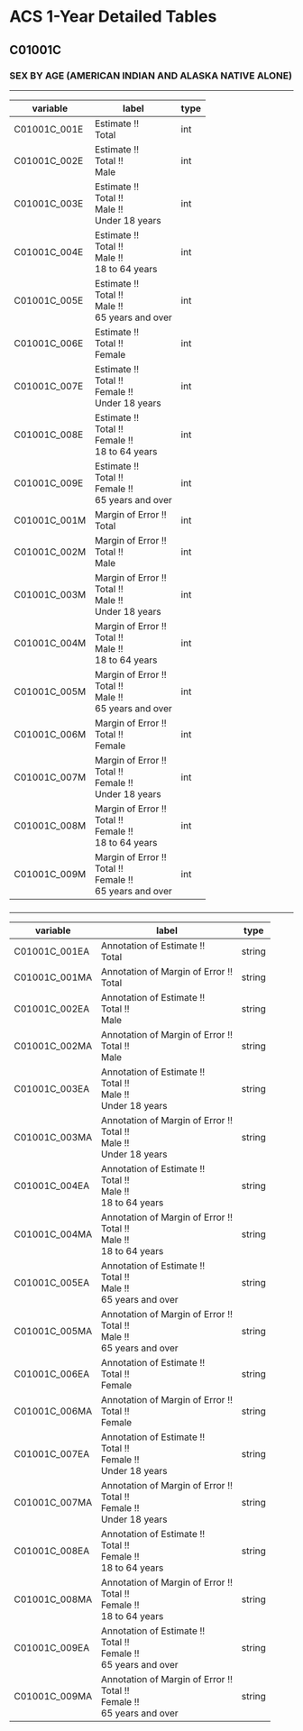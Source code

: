 # ACS 1-Year Detailed Tables

## C01001C

### SEX BY AGE (AMERICAN INDIAN AND ALASKA NATIVE ALONE)

___

| variable | label | type |
| ----- | ----- | ----- |
| C01001C_001E | Estimate !!<br>Total | int |
| C01001C_002E | Estimate !!<br>Total !!<br>Male | int |
| C01001C_003E | Estimate !!<br>Total !!<br>Male !!<br>Under 18 years | int |
| C01001C_004E | Estimate !!<br>Total !!<br>Male !!<br>18 to 64 years | int |
| C01001C_005E | Estimate !!<br>Total !!<br>Male !!<br>65 years and over | int |
| C01001C_006E | Estimate !!<br>Total !!<br>Female | int |
| C01001C_007E | Estimate !!<br>Total !!<br>Female !!<br>Under 18 years | int |
| C01001C_008E | Estimate !!<br>Total !!<br>Female !!<br>18 to 64 years | int |
| C01001C_009E | Estimate !!<br>Total !!<br>Female !!<br>65 years and over | int |
| C01001C_001M | Margin of Error !!<br>Total | int |
| C01001C_002M | Margin of Error !!<br>Total !!<br>Male | int |
| C01001C_003M | Margin of Error !!<br>Total !!<br>Male !!<br>Under 18 years | int |
| C01001C_004M | Margin of Error !!<br>Total !!<br>Male !!<br>18 to 64 years | int |
| C01001C_005M | Margin of Error !!<br>Total !!<br>Male !!<br>65 years and over | int |
| C01001C_006M | Margin of Error !!<br>Total !!<br>Female | int |
| C01001C_007M | Margin of Error !!<br>Total !!<br>Female !!<br>Under 18 years | int |
| C01001C_008M | Margin of Error !!<br>Total !!<br>Female !!<br>18 to 64 years | int |
| C01001C_009M | Margin of Error !!<br>Total !!<br>Female !!<br>65 years and over | int |
### 

___

| variable | label | type |
| ----- | ----- | ----- |
| C01001C_001EA | Annotation of Estimate !!<br>Total | string |
| C01001C_001MA | Annotation of Margin of Error !!<br>Total | string |
| C01001C_002EA | Annotation of Estimate !!<br>Total !!<br>Male | string |
| C01001C_002MA | Annotation of Margin of Error !!<br>Total !!<br>Male | string |
| C01001C_003EA | Annotation of Estimate !!<br>Total !!<br>Male !!<br>Under 18 years | string |
| C01001C_003MA | Annotation of Margin of Error !!<br>Total !!<br>Male !!<br>Under 18 years | string |
| C01001C_004EA | Annotation of Estimate !!<br>Total !!<br>Male !!<br>18 to 64 years | string |
| C01001C_004MA | Annotation of Margin of Error !!<br>Total !!<br>Male !!<br>18 to 64 years | string |
| C01001C_005EA | Annotation of Estimate !!<br>Total !!<br>Male !!<br>65 years and over | string |
| C01001C_005MA | Annotation of Margin of Error !!<br>Total !!<br>Male !!<br>65 years and over | string |
| C01001C_006EA | Annotation of Estimate !!<br>Total !!<br>Female | string |
| C01001C_006MA | Annotation of Margin of Error !!<br>Total !!<br>Female | string |
| C01001C_007EA | Annotation of Estimate !!<br>Total !!<br>Female !!<br>Under 18 years | string |
| C01001C_007MA | Annotation of Margin of Error !!<br>Total !!<br>Female !!<br>Under 18 years | string |
| C01001C_008EA | Annotation of Estimate !!<br>Total !!<br>Female !!<br>18 to 64 years | string |
| C01001C_008MA | Annotation of Margin of Error !!<br>Total !!<br>Female !!<br>18 to 64 years | string |
| C01001C_009EA | Annotation of Estimate !!<br>Total !!<br>Female !!<br>65 years and over | string |
| C01001C_009MA | Annotation of Margin of Error !!<br>Total !!<br>Female !!<br>65 years and over | string |

